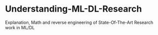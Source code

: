 # Understanding-ML-DL-Research
Explanation, Math and reverse engineering of State-Of-The-Art Research work in ML/DL

